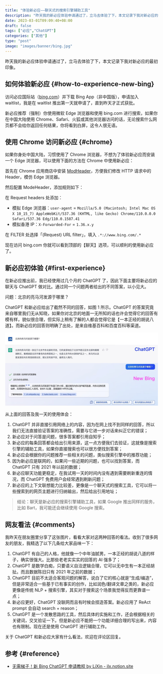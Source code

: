 ```yaml
---
title: "体验新必应——聊天式的搜索引擎辅助工具"
description: "昨天我的新必应体验申请通过了，立马去体验了下，本文记录下我对新必应的最初印象。"
date: 2023-03-01T09:09:40+08:00
draft: false
tags: ["必应","ChatGPT"]
categories: ["其他"]
type: "post"
image: "images/banner/bing.jpg"
---
```


昨天我的新必应体验申请通过了，立马去体验了下，本文记录下我对新必应的最初印象。

## 如何体验新必应 {#how-to-experience-new-bing}

访问必应国际站（[bing.com](https://bing.com)）并下载 Bing App（非中国版），申请加入 waitlist，我是在 waitlist 推出第一天就申请了，直到昨天才正式获批。

新必应推荐（强制）你使用微软 Edge 浏览器和使用 bing.com 进行搜索，如果你在中国大陆使用 Chrome、Safari、火狐或其他浏览器访问的话，无论搜索什么网页都不会给你返回任何结果，你将看到白屏，这令人很无语。

## 使用 Chrome 访问新必应 {#chrome}

如果你身处中国大陆，习惯使用了 Chrome 浏览器，不想为了体验新必应而安装一个 Edge 浏览器，可以使用下面的方法在 Chrome 中使用新必应：

首先在 Chrome 应用商店中安装 [ModHeader](https://chrome.google.com/webstore/detail/modheader-modify-http-hea/idgpnmonknjnojddfkpgkljpfnnfcklj)，方便我们修改  HTTP 请求中的 Header，模仿 Edge 浏览器。

然后配置 ModeHeader，添加规则如下：

在 Request headers 处添加：

- 模拟 Edge 浏览器：`user-agent` =  `Mozilla/5.0 (Macintosh; Intel Mac OS X 10_15_7) AppleWebKit/537.36 (KHTML, like Gecko) Chrome/110.0.0.0 Safari/537.36 Edg/110.0.1587.41`
- 模拟香港 IP：`X-Forwarded-For` =  `1.36.x.y`

在 FILTER 处选择「(Request) URL filter」，填入 `.*://www.bing.com/.*`

现在访问 bing.com 你就可以看到顶部的【聊天】选项，可以顺利的使用新必应了。

## 新必应初体验 {#first-experience}

在新必应推出前，我已经使用过几个月的 ChatGPT 了，因此下面主要将新必应的聊天与 ChatGPT 做对比。通过同一个问题两者给出的不同答案，以小见大。

问题：北京的亮马河发源于哪里？

ChatGPT 和新必应给出了截然不同的回答，如图 1 所示。ChatGPT 的答案究竟来自哪里我们无从知晓，如果你对北京的地面一无所知的话也许会觉得它的回答有模有样，貌似很合理，但实际上稍有了解的人都会觉得它是【一本正经的胡说八道】。而新必应的回答则明确了出处，是来自维基百科和百度百科等渠道。

![图 1：ChatGPT 与新必应给出的不同回答](chatgpt-vs-bing.jpg)

从上面的回答及我一天的使用体会：

1. ChatGPT 并非直接引用网络上的内容，因为在网上找不到同样的回答，所以我们无法直接验证答案的准确性，需要与它进一步对话来纠正它的错误；
2. 新必应对于问答是问题，很多答案都引用自知乎；
3. 新必应的每条回答都会给出引用来源，这一点方便我们去验证，这就像是搜索引擎的辅助工具，如果你直接搜索也可以很方便找到答案；
4. 新必应会根据你的问题推荐一些相关的问题，类似搜索引擎中的推荐功能；
5. 因为新必应是联网的，如果问一些近期的问题，也可以找到答案，而 ChatGPT 只有 2021 年以前的数据；
6. 新必应聊天功能更稳定，在我试用一天的时间内没有遇到需要刷新重连的情况，而 ChatGPT 免费用户会经常遇到刷新问题；
7. 新必应的上下文联想能力比较差，更像是一个聊天式的搜索工具，它可以将一些搜索到的网页主题进行归纳输出，然后给出引用地址；

> 结论：聊天是新必应的搜索引擎辅助工具，如果 Google 推出同样的服务，比如 Bart，我可能还会继续使用 Google 搜索。

## 网友看法 {#comments}

我昨天在朋友圈里分享了这张图片，看看大家对这两种回答的看法。收到了很多网友的朋友，我精选了以下几条给大家品味一下：

1. ChatGPT 有自己的人格，他就像一个中年油腻男，一本正经的胡说八道的样子，确实很强大。比那些老老实实实的回答的 AI 强多了；
2. ChatGPT 是数学白痴，只要语义自洽逻辑合理，它可以无中生有一本正经胡扯。而且数据陈旧只有 2021 年之前的数据；
3. ChatGPT 目前不太适合客观问题的解答，说白了它的核心就是“生成/编造”，但是非常适合一些基于已有事实的创作，比如润色/翻译文章之类的，新必应更像是传统 NLP + 搜索引擎，其实对于搜索这个场景我觉得反而更靠谱一点；
4. 新必应更好，ChatGPT 没联网而且有时候会捏造答案。新必应用了 ReAct prompt 会自动 search + reason；
5. ChatGPT 是一个发散思路的工具，然后具体的实施和工作，还会根据相关的关键词，交叉验证一下。但是新必应不能把一个功能详细合理的写出来，内容也有限制。现在还是使用 ChatGPT 进行辅助工作。

关于 ChatGPT 和新必应大家有什么看法，欢迎在评论区回复。

## 参考 {#reference}

- [无需梯子！新 Bing ChatGPT 申请教程 by LiXin - ilx.notion.site](https://ilx.notion.site/Bing-ChatGPT-by-LiXin-58dbdab242ed479780adab09a371c260)

